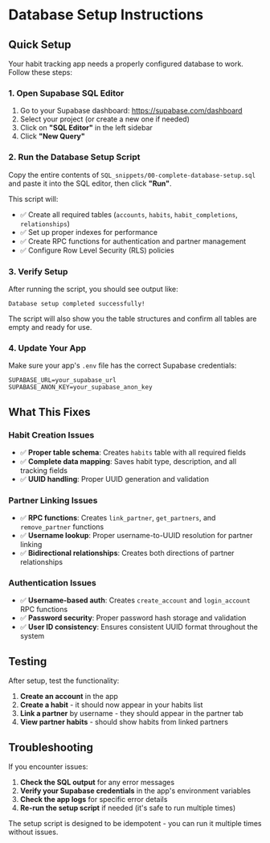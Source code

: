 # Database Setup Instructions

## Quick Setup

Your habit tracking app needs a properly configured database to work. Follow these steps:

### 1. Open Supabase SQL Editor

1. Go to your Supabase dashboard: https://supabase.com/dashboard
2. Select your project (or create a new one if needed)
3. Click on **"SQL Editor"** in the left sidebar
4. Click **"New Query"**

### 2. Run the Database Setup Script

Copy the entire contents of `SQL_snippets/00-complete-database-setup.sql` and paste it into the SQL editor, then click **"Run"**.

This script will:
- ✅ Create all required tables (`accounts`, `habits`, `habit_completions`, `relationships`)
- ✅ Set up proper indexes for performance
- ✅ Create RPC functions for authentication and partner management
- ✅ Configure Row Level Security (RLS) policies

### 3. Verify Setup

After running the script, you should see output like:
```
Database setup completed successfully!
```

The script will also show you the table structures and confirm all tables are empty and ready for use.

### 4. Update Your App

Make sure your app's `.env` file has the correct Supabase credentials:
```
SUPABASE_URL=your_supabase_url
SUPABASE_ANON_KEY=your_supabase_anon_key
```

## What This Fixes

### Habit Creation Issues
- ✅ **Proper table schema**: Creates `habits` table with all required fields
- ✅ **Complete data mapping**: Saves habit type, description, and all tracking fields
- ✅ **UUID handling**: Proper UUID generation and validation

### Partner Linking Issues  
- ✅ **RPC functions**: Creates `link_partner`, `get_partners`, and `remove_partner` functions
- ✅ **Username lookup**: Proper username-to-UUID resolution for partner linking
- ✅ **Bidirectional relationships**: Creates both directions of partner relationships

### Authentication Issues
- ✅ **Username-based auth**: Creates `create_account` and `login_account` RPC functions
- ✅ **Password security**: Proper password hash storage and validation
- ✅ **User ID consistency**: Ensures consistent UUID format throughout the system

## Testing

After setup, test the functionality:

1. **Create an account** in the app
2. **Create a habit** - it should now appear in your habits list
3. **Link a partner** by username - they should appear in the partner tab
4. **View partner habits** - should show habits from linked partners

## Troubleshooting

If you encounter issues:

1. **Check the SQL output** for any error messages
2. **Verify your Supabase credentials** in the app's environment variables
3. **Check the app logs** for specific error details
4. **Re-run the setup script** if needed (it's safe to run multiple times)

The setup script is designed to be idempotent - you can run it multiple times without issues.